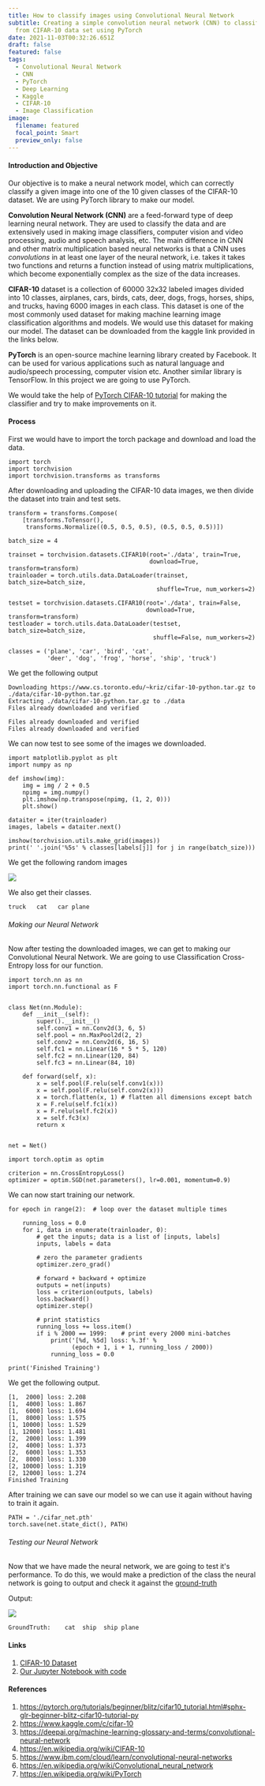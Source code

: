 ```yaml
---
title: How to classify images using Convolutional Neural Network
subtitle: Creating a simple convolution neural network (CNN) to classify images
  from CIFAR-10 data set using PyTorch
date: 2021-11-03T00:32:26.651Z
draft: false
featured: false
tags:
  - Convolutional Neural Network
  - CNN
  - PyTorch
  - Deep Learning
  - Kaggle
  - CIFAR-10
  - Image Classification
image:
  filename: featured
  focal_point: Smart
  preview_only: false
---
```

#### Introduction and Objective

Our objective is to make a neural network model, which can correctly classify a given image into one of the 10 given classes of the CIFAR-10 dataset. We are using PyTorch library to make our model. 

**Convolution Neural Network (CNN)** are a feed-forward type of deep learning neural network. They are used to classify the data and are extensively used in making image classifiers, computer vision and video processing, audio and speech analysis, etc. The main difference in CNN and other matrix multiplication based neural networks is that a CNN uses *convolutions* in at least one layer of the neural network, i.e. takes it takes two functions and returns a function instead of using matrix multiplications, which become exponentially complex as the size of the data increases.

**CIFAR-10** dataset is a collection of 60000 32x32 labeled images divided into 10 classes, airplanes, cars, birds, cats, deer, dogs, frogs, horses, ships, and trucks, having 6000 images in each class. This dataset is one of the most commonly used dataset for making machine learning image classification algorithms and models. We would use this dataset for making our model. The dataset can be downloaded from the kaggle link provided in the links below.

**PyTorch** is an open-source machine learning library created by Facebook. It can be used for various applications such as natural language and audio/speech processing, computer vision etc. Another similar library is TensorFlow. In this project we are going to use PyTorch.

We would take the help of [PyTorch CIFAR-10 tutorial](<1. https://pytorch.org/tutorials/beginner/blitz/cifar10_tutorial.html#sphx-glr-beginner-blitz-cifar10-tutorial-py>) for making the classifier and try to make improvements on it.

#### Process

First we would have to import the torch package and download and load the data.

```
import torch
import torchvision
import torchvision.transforms as transforms
```

After downloading and uploading the CIFAR-10 data images, we then divide the dataset into train and test sets.

```
transform = transforms.Compose(
    [transforms.ToTensor(),
     transforms.Normalize((0.5, 0.5, 0.5), (0.5, 0.5, 0.5))])

batch_size = 4

trainset = torchvision.datasets.CIFAR10(root='./data', train=True,
                                        download=True, transform=transform)
trainloader = torch.utils.data.DataLoader(trainset, batch_size=batch_size,
                                          shuffle=True, num_workers=2)

testset = torchvision.datasets.CIFAR10(root='./data', train=False,
                                       download=True, transform=transform)
testloader = torch.utils.data.DataLoader(testset, batch_size=batch_size,
                                         shuffle=False, num_workers=2)

classes = ('plane', 'car', 'bird', 'cat',
           'deer', 'dog', 'frog', 'horse', 'ship', 'truck')
```

We get the following output

```
Downloading https://www.cs.toronto.edu/~kriz/cifar-10-python.tar.gz to ./data/cifar-10-python.tar.gz
Extracting ./data/cifar-10-python.tar.gz to ./data
Files already downloaded and verified
```

```
Files already downloaded and verified
Files already downloaded and verified
```

We can now test to see some of the images we downloaded.

```
import matplotlib.pyplot as plt
import numpy as np

def imshow(img):
    img = img / 2 + 0.5 
    npimg = img.numpy()
    plt.imshow(np.transpose(npimg, (1, 2, 0)))
    plt.show()

dataiter = iter(trainloader)
images, labels = dataiter.next()

imshow(torchvision.utils.make_grid(images))
print(' '.join('%5s' % classes[labels[j]] for j in range(batch_size)))
```

We get the following random images

![](image-1-test-images.png)

We also get their classes.

```
truck   cat   car plane
```



###### Making our Neural Network

Now after testing the downloaded images, we can get to making our Convolutional Neural Network. We are going to use Classification Cross-Entropy loss for our function.

```
import torch.nn as nn
import torch.nn.functional as F


class Net(nn.Module):
    def __init__(self):
        super().__init__()
        self.conv1 = nn.Conv2d(3, 6, 5)
        self.pool = nn.MaxPool2d(2, 2)
        self.conv2 = nn.Conv2d(6, 16, 5)
        self.fc1 = nn.Linear(16 * 5 * 5, 120)
        self.fc2 = nn.Linear(120, 84)
        self.fc3 = nn.Linear(84, 10)

    def forward(self, x):
        x = self.pool(F.relu(self.conv1(x)))
        x = self.pool(F.relu(self.conv2(x)))
        x = torch.flatten(x, 1) # flatten all dimensions except batch
        x = F.relu(self.fc1(x))
        x = F.relu(self.fc2(x))
        x = self.fc3(x)
        return x


net = Net()
```

```
import torch.optim as optim

criterion = nn.CrossEntropyLoss()
optimizer = optim.SGD(net.parameters(), lr=0.001, momentum=0.9)
```



We can now start training our network.

```
for epoch in range(2):  # loop over the dataset multiple times

    running_loss = 0.0
    for i, data in enumerate(trainloader, 0):
        # get the inputs; data is a list of [inputs, labels]
        inputs, labels = data

        # zero the parameter gradients
        optimizer.zero_grad()

        # forward + backward + optimize
        outputs = net(inputs)
        loss = criterion(outputs, labels)
        loss.backward()
        optimizer.step()

        # print statistics
        running_loss += loss.item()
        if i % 2000 == 1999:    # print every 2000 mini-batches
            print('[%d, %5d] loss: %.3f' %
                  (epoch + 1, i + 1, running_loss / 2000))
            running_loss = 0.0

print('Finished Training')
```

We get the following output.

```
[1,  2000] loss: 2.208
[1,  4000] loss: 1.867
[1,  6000] loss: 1.694
[1,  8000] loss: 1.575
[1, 10000] loss: 1.529
[1, 12000] loss: 1.481
[2,  2000] loss: 1.399
[2,  4000] loss: 1.373
[2,  6000] loss: 1.353
[2,  8000] loss: 1.330
[2, 10000] loss: 1.319
[2, 12000] loss: 1.274
Finished Training
```

After training we can save our model so we can use it again without having to train it again.

```
PATH = './cifar_net.pth'
torch.save(net.state_dict(), PATH)
```

###### Testing our Neural Network

Now that we have made the neural network, we are going to test it's performance. To do this, we would make a prediction of the class the neural network is going to output and check it against the [ground-truth](https://en.wikipedia.org/wiki/Ground_truth#Statistics_and_machine_learning)

Output: 

![](image-2-ground-images.png)

```
GroundTruth:    cat  ship  ship plane
```



#### Links

1. [CIFAR-10 Dataset](https://www.kaggle.com/c/cifar-10/data)
2. [Our Jupyter Notebook with code](https://github.com/skbt/CIFAR-10-classfier/blob/main/DataMining_Assignment1-CIFAR-10_Classifier.ipynb)

#### References

1. https://pytorch.org/tutorials/beginner/blitz/cifar10_tutorial.html#sphx-glr-beginner-blitz-cifar10-tutorial-py
2. https://www.kaggle.com/c/cifar-10
3. https://deepai.org/machine-learning-glossary-and-terms/convolutional-neural-network
4. https://en.wikipedia.org/wiki/CIFAR-10
5. https://www.ibm.com/cloud/learn/convolutional-neural-networks
6. https://en.wikipedia.org/wiki/Convolutional_neural_network
7. https://en.wikipedia.org/wiki/PyTorch
